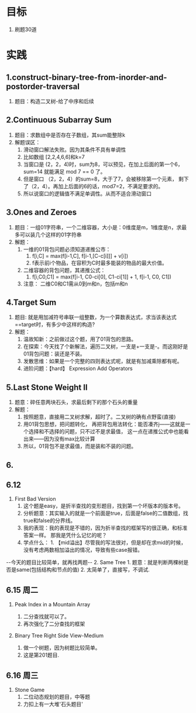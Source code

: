 # 目标
1. 刷题30道

# 实践

## 1.construct-binary-tree-from-inorder-and-postorder-traversal
1. 题目：构造二叉树-给了中序和后续

## 2.Continuous Subarray Sum
1.  题目：求数组中是否存在子数组，其sum能整除k
2.  解题误区：
    1.  滑动窗口解法失败。因为其条件不具有单调性
    2.  比如数组 [2,2,4,6,6]和k=7
    3.  当窗口是 (2，2，4)时，sum为8，可以预见，在加上后面的第一个6，sum=14
        就能满足 mod 7 == 0 了。
    4.  但是窗口 （2，2，4）的sum=8，大于了7，会被移除第一个元素，
        剩下了（2，4）。再加上后面的6的话，mod7=2，不满足要求的。
    5.  所以说窗口的逻辑值不满足单调性。从而不适合滑动窗口


## 3.Ones and Zeroes 
1.  题目：一组01字符串，一个二维容器，大小是：0维度是m，1维度是n，求最多可以装几个这样的01字符串
2.  解题：
    1.  一维的01背包问题必须知道递推公市：
        1.  f[i,C] = max(f[i-1,C], f[i-1,[C-c[i]]] + v[i])
        2.  f表示前i个物品，在容积为C时最多能装的物品的最大价值。
    2.  二维容器的背包问题，其递推公式：
        1.  f[i,C0,C1] = max(f[i-1, C0-ci[0], C1-ci[1]] + 1, f[i-1, C0, C1])
    3.  注意：
        二维C0和C1需从0到m和n，包括m和n


## 4.Target Sum
1.  题目: 就是用加减符号串联一组整数，为一个算数表达式，求当该表达式==target时，有多少中这样的构造?
2.  解题：
    1.  温故知新：之前做过这个题，用了01背包的思路。
    2.  在探索：今天找了个新解法，遍历二叉树，一支是+一支是-。而这刚好是01背包问题：装还是不装。
    3.  发散思维：如果是一个完整的四则表达式呢，就是有加减乘除都有呢。
    4.  进阶问题：【hard】  Expression Add Operators
    
## 5.Last Stone Weight II
1.  题意：碎任意两块石头，求最后剩下的那个石头的重量
2.  解题：
    1.  按照题意，直接用二叉树求解，超时了。二叉树的确有点野蛮(直接)
    2.  用01背包思想，把问题转化，
        再把背包用法转化：能否凑齐j——这就是一个选择和不选择的问题，只不过不是求最值，
            这一点在递推公式中也能看出来——因为没有max比较计算
    3.  所以，01背包不是求最值，而是装和不装的问题。

## 6.

## 6.12
1.  First Bad Version
    1.  这个题是easy，是折半查找的变形题目，找到第一个坏版本的版本号。
    2.  分析题意：其实输入的就是一个前面是true，后面是false的二值数组，找true和false的分界线。
    3.  我的表现：我的表现是不错的，因为折半查找的框架写的很正确，和标准答案一样。
            那我是凭什么记忆的呢？
    4.  学点什么：
            1.  【mid溢出】尽管我的写法很对，但是却在求mid的时候，没有考虑两数相加溢出的情况，导致有些case报错。

--今天的题目比较简单，就再找两题--
2.  Same Tree
    1.  题意：就是判断两棵树是否是same(包括结构和节点的值)
    2.  太简单了，直接写，不调试.


## 6.15 周二
1.  Peak Index in a Mountain Array
    1.  二分查找就可以了。
    2.  再次强化了二分查找的框架

2.  Binary Tree Right Side View-Medium
    1.  做一个树题，因为树题比较简单。
    2.  这是第201题目.
    
## 6.16 周三
1.  Stone Game
    1.  二位动态规划的题目，中等题
    2.  力扣上有一大堆'石头题目'
    